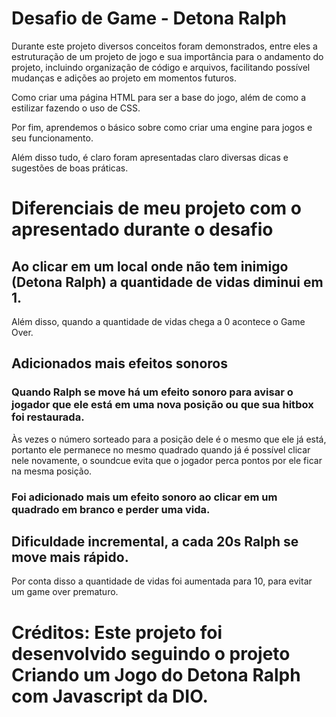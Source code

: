 # Desafio de Game - Detona Ralph

Durante este projeto diversos conceitos foram demonstrados, entre eles a estruturação de um projeto de jogo e sua importância para o andamento do projeto, incluindo organização de código e arquivos, facilitando possível mudanças e adições ao projeto em momentos futuros.

Como criar uma página HTML para ser a base do jogo, além de como a estilizar fazendo o uso de CSS.

Por fim, aprendemos o básico sobre como criar uma engine para jogos e seu funcionamento. 

Além disso tudo, é claro foram apresentadas claro diversas dicas e sugestões de boas práticas.

# Diferenciais de meu projeto com o apresentado durante o desafio

## Ao clicar em um local onde não tem inimigo (Detona Ralph) a quantidade de vidas diminui em 1.
Além disso, quando a quantidade de vidas chega a 0 acontece o Game Over.

## Adicionados mais efeitos sonoros 
### Quando Ralph se move há um efeito sonoro para avisar o jogador que ele está em uma nova posição ou que sua hitbox foi restaurada. 
Às vezes o número sorteado para a posição dele é o mesmo que ele já está, portanto ele permanece no mesmo quadrado quando já é possível clicar nele novamente, o soundcue evita que o jogador perca pontos por ele ficar na mesma posição.

### Foi adicionado mais um efeito sonoro ao clicar em um quadrado em branco e perder uma vida.

## Dificuldade incremental, a cada 20s Ralph se move mais rápido.
Por conta disso a quantidade de vidas foi aumentada para 10, para evitar um game over prematuro.

# Créditos: Este projeto foi desenvolvido seguindo o projeto Criando um Jogo do Detona Ralph com Javascript da DIO.